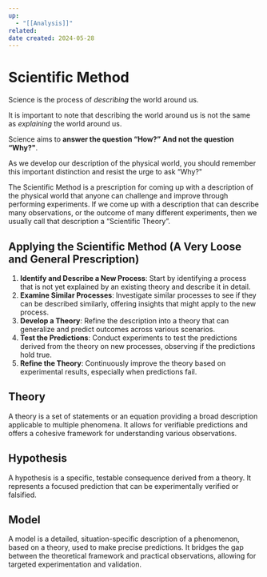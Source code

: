 ```yaml
---
up:
  - "[[Analysis]]"
related: 
date created: 2024-05-28
---
```

# Scientific Method
Science is the process of _describing_ the world around us. 

It is important to note that describing the world around us is not the same as _explaining_ the world around us. 

Science aims to **answer the question “How?”** 
	**And not the question “Why?"**. 
	
As we develop our description of the physical world, you should remember this important distinction and resist the urge to ask “Why?"

The Scientific Method is a prescription for coming up with a description of the physical world that anyone can challenge and improve through performing experiments.
	If we come up with a description that can describe many observations, or the outcome of many different experiments, then we usually call that description a “Scientific Theory”.

## Applying the Scientific Method (A Very Loose and General Prescription)
1. **Identify and Describe a New Process**: Start by identifying a process that is not yet explained by an existing theory and describe it in detail.
2. **Examine Similar Processes**: Investigate similar processes to see if they can be described similarly, offering insights that might apply to the new process.
3. **Develop a Theory**: Refine the description into a theory that can generalize and predict outcomes across various scenarios.
4. **Test the Predictions**: Conduct experiments to test the predictions derived from the theory on new processes, observing if the predictions hold true.
5. **Refine the Theory**: Continuously improve the theory based on experimental results, especially when predictions fail.
## Theory
A theory is a set of statements or an equation providing a broad description applicable to multiple phenomena.
	It allows for verifiable predictions and offers a cohesive framework for understanding various observations.
## Hypothesis
A hypothesis is a specific, testable consequence derived from a theory. It represents a focused prediction that can be experimentally verified or falsified.
## Model 
A model is a detailed, situation-specific description of a phenomenon, based on a theory, used to make precise predictions. 
	It bridges the gap between the theoretical framework and practical observations, allowing for targeted experimentation and validation.